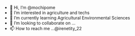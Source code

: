 - 👋 Hi, I’m @mochipome
- 👀 I’m interested in agriculture and techs
- 🌱 I’m currently learning Agricultural Environmental Sciences
- 💞️ I’m looking to collaborate on ...
- 📫 How to reach me ...@irenetity_22

<!---
mochipome/mochipome is a ✨ special ✨ repository because its `README.md` (this file) appears on your GitHub profile.
You can click the Preview link to take a look at your changes.
--->
